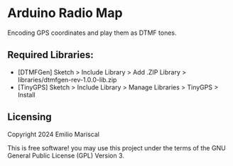 # Arduino Radio Map

Encoding GPS coordinates and play them as DTMF tones.

## Required Libraries:

- [DTMFGen] Sketch > Include Library > Add .ZIP Library > libraries/dtmfgen-rev-1.0.0-lib.zip
- [TinyGPS] Sketch > Include Library > Manage Libraries > TinyGPS > Install

## Licensing

Copyright 2024 Emilio Mariscal

This is free software! you may use this project under the terms of the GNU General Public License (GPL) Version 3.
